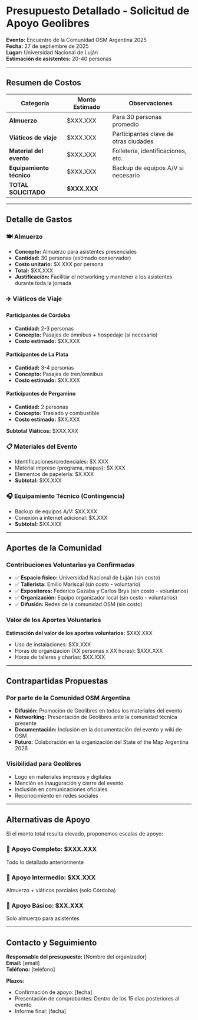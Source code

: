 # Presupuesto Detallado - Solicitud de Apoyo Geolibres

**Evento:** Encuentro de la Comunidad OSM Argentina 2025  
**Fecha:** 27 de septiembre de 2025  
**Lugar:** Universidad Nacional de Luján  
**Estimación de asistentes:** 20-40 personas

---

## Resumen de Costos

| Categoría | Monto Estimado | Observaciones |
|-----------|----------------|---------------|
| **Almuerzo** | $XXX.XXX | Para 30 personas promedio |
| **Viáticos de viaje** | $XXX.XXX | Participantes clave de otras ciudades |
| **Material del evento** | $XXX.XXX | Folletería, identificaciones, etc. |
| **Equipamiento técnico** | $XXX.XXX | Backup de equipos A/V si necesario |
| **TOTAL SOLICITADO** | **$XXX.XXX** | |

---

## Detalle de Gastos

### 🍽️ Almuerzo
- **Concepto:** Almuerzo para asistentes presenciales
- **Cantidad:** 30 personas (estimado conservador)
- **Costo unitario:** $X.XXX por persona
- **Total:** $XX.XXX
- **Justificación:** Facilitar el networking y mantener a los asistentes durante toda la jornada

### ✈️ Viáticos de Viaje

#### Participantes de Córdoba
- **Cantidad:** 2-3 personas
- **Concepto:** Pasajes de ómnibus + hospedaje (si necesario)
- **Costo estimado:** $XX.XXX

#### Participantes de La Plata
- **Cantidad:** 3-4 personas  
- **Concepto:** Pasajes de tren/ómnibus
- **Costo estimado:** $XX.XXX

#### Participantes de Pergamino
- **Cantidad:** 2 personas
- **Concepto:** Traslado y combustible
- **Costo estimado:** $XX.XXX

**Subtotal Viáticos:** $XXX.XXX

### 📋 Materiales del Evento
- Identificaciones/credenciales: $X.XXX
- Material impreso (programa, mapas): $X.XXX
- Elementos de papelería: $X.XXX
- **Subtotal:** $XX.XXX

### 🎧 Equipamiento Técnico (Contingencia)
- Backup de equipos A/V: $XX.XXX
- Conexión a internet adicional: $X.XXX
- **Subtotal:** $XX.XXX

---

## Aportes de la Comunidad

### Contribuciones Voluntarias ya Confirmadas
- ✅ **Espacio físico:** Universidad Nacional de Luján (sin costo)
- ✅ **Tallerista:** Emilio Mariscal (sin costo - voluntario)
- ✅ **Expositores:** Federico Gazaba y Carlos Brys (sin costo - voluntarios)
- ✅ **Organización:** Equipo organizador local (sin costo - voluntarios)
- ✅ **Difusión:** Redes de la comunidad OSM (sin costo)

### Valor de los Aportes Voluntarios
**Estimación del valor de los aportes voluntarios:** $XXX.XXX
- Uso de instalaciones: $XX.XXX
- Horas de organización (XX personas x XX horas): $XXX.XXX  
- Horas de talleres y charlas: $XX.XXX

---

## Contrapartidas Propuestas

### Por parte de la Comunidad OSM Argentina
- **Difusión:** Promoción de Geolibres en todos los materiales del evento
- **Networking:** Presentación de Geolibres ante la comunidad técnica presente
- **Documentación:** Inclusión en la documentación del evento y wiki de OSM
- **Futuro:** Colaboración en la organización del State of the Map Argentina 2026

### Visibilidad para Geolibres
- Logo en materiales impresos y digitales
- Mención en inauguración y cierre del evento
- Inclusión en comunicaciones oficiales
- Reconocimiento en redes sociales

---

## Alternativas de Apoyo

Si el monto total resulta elevado, proponemos escalas de apoyo:

### 🥇 Apoyo Completo: $XXX.XXX
Todo lo detallado anteriormente

### 🥈 Apoyo Intermedio: $XX.XXX  
Almuerzo + viáticos parciales (solo Córdoba)

### 🥉 Apoyo Básico: $XX.XXX
Solo almuerzo para asistentes

---

## Contacto y Seguimiento

**Responsable del presupuesto:** [Nombre del organizador]  
**Email:** [email]  
**Teléfono:** [teléfono]

**Plazos:**
- Confirmación de apoyo: [fecha]
- Presentación de comprobantes: Dentro de los 15 días posteriores al evento
- Informe final: [fecha]